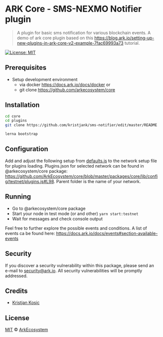 # ARK Core - SMS-NEXMO Notifier plugin

> A plugin for basic sms notification for various blockchain events. A demo of ark core plugin based on this https://blog.ark.io/setting-up-new-plugins-in-ark-core-v2-example-7fac69993a73 tutorial.


[![License: MIT](https://img.shields.io/badge/License-MIT-yellow.svg)](https://opensource.org/licenses/MIT)


## Prerequisites
- Setup development environment
  - via docker https://docs.ark.io/docs/docker or
  - git clone https://github.com/arkecosystem/core


## Installation

```bash
cd core
cd plugins
git clone https://github.com/kristjank/sms-notifier/edit/master/README.md

lerna bootstrap
```

## Configuration
Add and adjust the following setup from [defaults.js](https://github.com/kristjank/sms-notifier/blob/master/lib/defaults.js) to the network setup file for plugins loading. Plugins.json for selected network can be found in @arkecosystem/core package: https://github.com/ArkEcosystem/core/blob/master/packages/core/lib/config/testnet/plugins.js#L98. Parent folder is the name of your network.

## Running
- Go to @arkecosystem/core package
- Start your node in test mode (or and other) `yarn start:testnet`
- Wait for messages and check console output

Feel free to further explore the possible events and conditions. A list of events ca be found here: https://docs.ark.io/docs/events#section-available-events

## Security
If you discover a security vulnerability within this package, please send an e-mail to security@ark.io. All security vulnerabilities will be promptly addressed.

## Credits

- [Kristjan Kosic](https://github.com/kristjank)

## License

[MIT](LICENSE) © [ArkEcosystem](https://ark.io)
